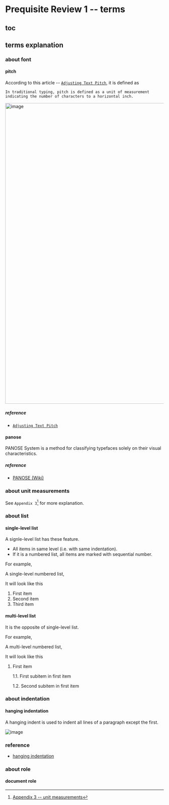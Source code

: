 # Prequisite Review 1 -- terms
## toc
## terms explanation
### about font
#### pitch 
According to this article -- [`Adjusting Text Pitch`](https://wordribbon.tips.net/T013688_Adjusting_Text_Pitch.html), it is defined as 

```
In traditional typing, pitch is defined as a unit of measurement indicating the number of characters to a horizontal inch.
```

<img width="952" alt="image" src="https://github.com/user-attachments/assets/c7080e93-0684-42eb-8c76-36ee6b93e05f" />

##### reference
+ [`Adjusting Text Pitch`](https://wordribbon.tips.net/T013688_Adjusting_Text_Pitch.html)

#### panose 
PANOSE System is a method for classifying typefaces solely on their visual characteristics.

##### reference
+ [PANOSE (Wiki)](https://en.wikipedia.org/wiki/PANOSE)

### about unit measurements
See `Appendix 3`[^1] for more explanation.

### about list
#### single-level list
A signle-level list has these feature.

+ All items in same level (i.e. with same indentation).
+ If it is a numbered list, all items are marked with sequential number.

For example,

A single-level numbered list, 

It will look like this

1. First item
2. Second item
3. Third item

#### multi-level list
It is the opposite of single-level list.

For example,

A multi-level numbered list, 

It will look like this

1. First item

   1.1. First subitem in first item

   1.2. Second subitem in first item

### about indentation
#### hanging indentation
A hanging indent is used to indent all lines of a paragraph except the first.

![image](https://github.com/user-attachments/assets/5b7a9900-717c-4b1a-a0a2-24189b64d4ee)

### reference
+ [hanging indentation](https://www.scribbr.com/citing-sources/hanging-indent/)

### about role
#### document role
  
[^1]: [Appendix 3 -- unit measurements](https://github.com/40843245/XmlOfOffice/blob/main/Word/structure/Appendix%203%20--%20unit%20measurements.md)
